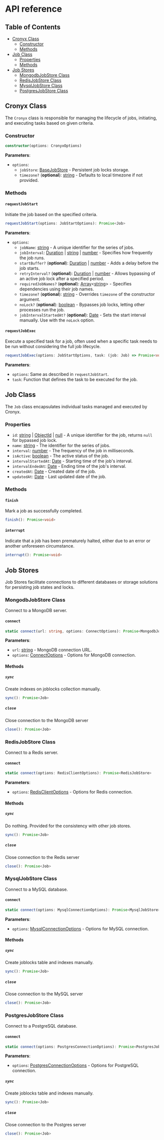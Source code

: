 # API reference

## Table of Contents

- [Cronyx Class](#cronyx-class)
  - [Constructor](#constructor)
  - [Methods](#methods)
- [Job Class](#job-class)
  - [Properties](#properties)
  - [Methods](#methods-1)
- [Job Stores](#job-stores)
  - [MongodbJobStore Class](#mongodbjobstore-class)
  - [RedisJobStore Class](#redisjobstore-class)
  - [MysqlJobStore Class](#mysqljobstore-class)
  - [PostgresJobStore Class](#postgresjobstore-class)

## Cronyx Class

The `Cronyx` class is responsible for managing the lifecycle of jobs, initiating, and executing tasks based on given criteria.

### Constructor

```ts
constructor(options: CronyxOptions)
```

**Parameters**:

- `options`:
  - `jobStore`: [BaseJobStore] - Persistent job locks storage.
  - `timezone?` (**optional**): [string] - Defaults to local timezone if not provided.

### Methods

#### `requestJobStart`

Initiate the job based on the specified criteria.

```ts
requestJobStart(options: JobStartOptions): Promise<Job>
```

**Parameters**:

- `options`:
  - `jobName`: [string] - A unique identifier for the series of jobs.
  - `jobInterval`: [Duration] | [string] | [number] - Specifies how frequently the job runs.
  - `startBuffer?` (**optional**): [Duration] | [number] - Adds a delay before the job starts.
  - `retryInterval?` (**optional**): [Duration] | [number] - Allows bypassing of an active job lock after a specified period.
  - `requiredJobNames?` (**optional**): [Array]<[string]> - Specifies dependencies using their job names.
  - `timezone?` (**optional**): [string] - Overrides `timezone` of the constructor argument.
  - `noLock?` (**optional**): [boolean] - Bypasses job locks, letting other processes run the job.
  - `jobIntervalStartedAt?` (**optional**): [Date] - Sets the start interval manually. Use with the `noLock` option.

#### `requestJobExec`

Execute a specified task for a job, often used when a specific task needs to be run without considering the full job lifecycle.

```ts
requestJobExec(options: JobStartOptions, task: (job: Job) => Promise<void>): Promise<Job>
```

**Parameters**:

- `options`: Same as described in `requestJobStart`.
- `task`: Function that defines the task to be executed for the job.

## Job Class

The `Job` class encapsulates individual tasks managed and executed by Cronyx.

### Properties

- `id`: [string] | [ObjectId] | [null] - A unique identifier for the job, returns `null` for bypassed job lock.
- `name`: [string] - The identifier for the series of jobs.
- `interval`: [number] - The frequency of the job in milliseconds.
- `isActive`: [boolean] - The active status of the job.
- `intervalStartedAt`: [Date] - Starting time of the job's interval.
- `intervalEndedAt`: [Date] - Ending time of the job's interval.
- `createdAt`: [Date] - Created date of the job.
- `updatedAt`: [Date] - Last updated date of the job.

### Methods

#### `finish`

Mark a job as successfully completed.

```ts
finish(): Promise<void>
```

#### `interrupt`

Indicate that a job has been prematurely halted, either due to an error or another unforeseen circumstance.

```ts
interrupt(): Promise<void>
```

## Job Stores

Job Stores facilitate connections to different databases or storage solutions for persisting job states and locks.

### MongodbJobStore Class

Connect to a MongoDB server.

#### `connect`

```ts
static connect(url: string, options: ConnectOptions): Promise<MongodbJobStore>
```

**Parameters**:

- `url`: [string] - MongoDB connection URL.
- `options`: [ConnectOptions] - Options for MongoDB connection.

#### Methods

##### `sync`

Create indexes on joblocks collection manually.

```ts
sync(): Promise<Job>
```

##### `close`

Close connection to the MongoDB server

```ts
close(): Promise<Job>
```

### RedisJobStore Class

Connect to a Redis server.

#### `connect`

```ts
static connect(options: RedisClientOptions): Promise<RedisJobStore>
```

**Parameters**:

- `options`: [RedisClientOptions] - Options for Redis connection.

#### Methods

##### `sync`

Do nothing. Provided for the consistency with other job stores.

```ts
sync(): Promise<Job>
```

##### `close`

Close connection to the Redis server

```ts
close(): Promise<Job>
```

### MysqlJobStore Class

Connect to a MySQL database.

#### `connect`

```ts
static connect(options: MysqlConnectionOptions): Promise<MysqlJobStore>
```

**Parameters**:

- `options`: [MysqlConnectionOptions] - Options for MySQL connection.

#### Methods

##### `sync`

Create joblocks table and indexes manually.

```ts
sync(): Promise<Job>
```

##### `close`

Close connection to the MySQL server

```ts
close(): Promise<Job>
```

### PostgresJobStore Class

Connect to a PostgreSQL database.

#### `connect`

```ts
static connect(options: PostgresConnectionOptions): Promise<PostgresJobStore>
```

**Parameters**:

- `options`: [PostgresConnectionOptions] - Options for PostgreSQL connection.

##### `sync`

Create joblocks table and indexes manually.

```ts
sync(): Promise<Job>
```

##### `close`

Close connection to the Postgres server

```ts
close(): Promise<Job>
```

[null]: https://developer.mozilla.org/en-US/docs/Web/JavaScript/Reference/Operators/null "null"
[Array]: https://developer.mozilla.org/en-US/docs/Web/JavaScript/Reference/Global_Objects/Array "Array"
[boolean]: https://developer.mozilla.org/en-US/docs/Web/JavaScript/Data_structures#Boolean_type "Boolean"
[number]: https://developer.mozilla.org/en-US/docs/Web/JavaScript/Data_structures#Number_type "Number"
[string]: https://developer.mozilla.org/en-US/docs/Web/JavaScript/Data_structures#String_type "String"
[Date]: https://developer.mozilla.org/en-US/docs/Web/JavaScript/Reference/Global_Objects/Date/Date "Date"
[Duration]: https://date-fns.org/v2.30.0/docs/Duration "Duration"
[BaseJobStore]: https://github.com/yujiosaka/Cronyx/blob/main/docs/API.md#class-basejobstore "BaseJobStore"
[ConnectOptions]: https://mongoosejs.com/docs/connections.html#options "ConnectOptions"
[RedisClientOptions]: https://github.com/redis/node-redis/blob/master/docs/client-configuration.md "RedisClientOptions"
[MysqlConnectionOptions]: https://typeorm.delightful.studio/interfaces/_driver_mysql_mysqlconnectionoptions_.mysqlconnectionoptions.html "MysqlConnectionOptions"
[PostgresConnectionOptions]: https://typeorm.delightful.studio/interfaces/_driver_postgres_postgresconnectionoptions_.postgresconnectionoptions "PostgresConnectionOptions"
[ObjectId]: https://mongoosejs.com/docs/schematypes.html#objectids "ObjectId"